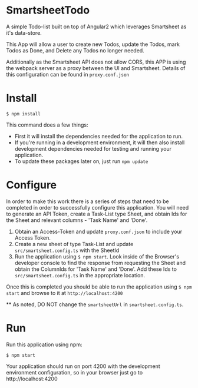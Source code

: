 # SmartsheetTodo

A simple Todo-list built on top of Angular2 which leverages Smartsheet as it's data-store.

This App will allow a user to create new Todos, update the Todos, mark Todos as Done, and Delete any Todos no longer needed.

Additionally as the Smartsheet API does not allow CORS, this APP is using the webpack server as a proxy between the UI and Smartsheet. 
Details of this configuration can be found in `proxy.conf.json`
# Install

`$ npm install`

This command does a few things:
* First it will install the dependencies needed for the application to run.
* If you're running in a development environment, it will then also install development dependencies needed for testing and running your application.
* To update these packages later on, just run `npm update`

# Configure
In order to make this work there is a series of steps that need to be completed in order to successfully configure this application. 
You will need to generate an API Token, create a Task-List type Sheet, and obtain Ids for the Sheet and relevant columns - 'Task Name' and 'Done'. 

1. Obtain an Access-Token and update `proxy.conf.json` to include your Access Token.
2. Create a new sheet of type Task-List and update `src/smartsheet.config.ts` with the SheetId
3. Run the application using `$ npm start`. Look inside of the Browser's developer console to find the response from requesting the Sheet
and obtain the ColumnIds for 'Task Name' and 'Done'. Add these Ids to `src/smartsheet.config.ts` in the appropriate location.

Once this is completed you should be able to run the application using `$ npm start` and browse to it at `http://localhost:4200`

** As noted, DO NOT change the `smartsheetUrl` in `smartsheet.config.ts`.

# Run
Run this application using npm:

`$ npm start`

Your application should run on port 4200 with the development environment configuration, 
so in your browser just go to http://localhost:4200
